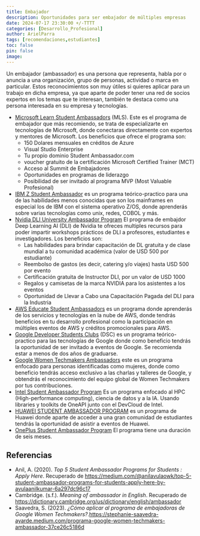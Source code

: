 ```yaml
---
title: Embajador
description: Oportunidades para ser embajador de múltiples empresas
date: 2024-07-17 23:30:00 +/-TTTT
categories: [Desarrollo_Profesional]
author: ArielParra 
tags: [recomendaciones,estudiantes]
toc: false
pin: false
image:
---
```


Un embajador (ambassador) es una persona que representa, habla por o anuncia a una organización, grupo de personas, actividad o marca en particular. Estos reconocimientos son muy útiles si quieres aplicar para un trabajo en dicha empresa, ya que aparte de poder tener una red de socios expertos en los temas que te interesan, también te destaca como una persona interesada en su empresa y tecnologías. 

- [Microsoft Learn Student Ambassadors](https://studentambassadors.microsoft.com/) (MLS). Este es el programa de embajador que más recomiendo, se trata de especializarte en tecnologías de Microsoft, donde conectaras directamente con expertos y mentores de Microsoft. Los beneficios que ofrece el programa son: 
    - 150 Dolares mensuales en créditos de Azure
    - Visual Studio Enterprise
    - Tu propio dominio Student Ambassador.com
    - voucher gratuito de la certificación Microsoft Certified Trainer (MCT)
    - Acceso al Summit de Embajadores
    - Oportunidades en programas de liderazgo
    - Posibilidad de ser invitado al programa MVP (Most Valuable Profesional)
- [IBM Z Student Ambassador](https://www.yourbigyear.com/ibm-zsystems-ambassador-program) es un programa teórico-practico para una de las habilidades menos conocidas que son los mainframes en especial los de IBM con el sistema operativo Z/OS, donde aprenderás sobre varias tecnologías como unix, redes, COBOL y más.
- [Nvidia DLI University Ambassador Program](https://www.nvidia.com/es-la/deep-learning-ai/education/ambassador-program/) El programa de embajdor Deep Learning AI (DLI) de Nvidia te ofreces multiples recursos para poder impartir workshops prácticos de DLI a profesores, estudiantes e investigadores. Los beneficios son:
    - Las habilidades para brindar capacitación de DL gratuita y de clase mundial a tu comunidad académica (valor de USD 500 por estudiante)
    - Reembolso de gastos (es decir, catering y/o viajes) hasta USD 500 por evento  
    - Certificación gratuita de Instructor DLI, por un valor de USD 1000
    - Regalos y camisetas de la marca NVIDIA para los asistentes a los eventos
    - Oportunidad de Llevar a Cabo una Capacitación Pagada del DLI para la Industria
 - [AWS Educate Student Ambassadors](https://www.awseducate.com/registration#APP_TYPE) es un programa donde aprenderás de los servicios y tecnologías en la nube de AWS, donde tendrás beneficios en tu desarrollo profesional como la participación en múltiples eventos de AWS y créditos promocionales para AWS.
- [Google Developer Students Clubs](https://developers.google.com/community/gdsc/leads?hl=es-419) (DSC) es un programa teórico-practico para las tecnologías de Google donde como beneficio tendrás la oportunidad de ser invitado a eventos de Google. Se recomienda estar a menos de dos años de graduarse.
- [Google Women Techmakers Ambassadors](https://developers.google.com/womentechmakers/ambassadors?hl=es-419) este es un programa enfocado para personas identificadas como mujeres, donde como beneficio tendrás acceso exclusivo a las charlas y talleres de Google, y obtendrás el reconocimiento del equipo global de Women Techmakers por tus contribuciones.
- [Intel Student Ambassador Program](https://devmesh.intel.com/member-programs/intel-student-ambassador-program) Es un programa enfocado al HPC (High-performance computing), ciencia de datos y a la IA. Usando libraries y toolkits de OneAPI junto con el DevCloud de Intel.
- [HUAWEI STUDENT AMBASSADOR PROGRAM](https://developer.huawei.com/consumer/en/programs/hsd/ambassador) es un programa de Huawei donde aparte de acceder a una gran comunidad de estudiantes tendrás la oportunidad de asistir a eventos de Huawei. 
- [OnePlus Student Ambassador Program](https://www.oneplus.in/campus) El programa tiene una duración de seis meses. 

## Referencias
- Anil, A. (2020). *Top 5 Student Ambassador Programs for Students : Apply Here*. Recuperado de <https://medium.com/@anilavulaowk/top-5-student-ambassador-programs-for-students-apply-here-by-avulaanilkumar-6a297dc96c17>
- Cambridge. (s.f.). *Meaning of ambassador in English*. Recuperado de <https://dictionary.cambridge.org/us/dictionary/english/ambassador>
- Saavedra, S. (2023). *¿Cómo aplicar al programa de embajadoras de Google Women Techmakers?*.<https://stephanie-saavedra-ayarde.medium.com/programa-google-women-techmakers-ambassador-37ce26c5186d>